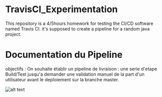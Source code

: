 # TravisCI_Experimentation
This repository is a 4/5hours homework for testing the CI/CD software named Travis CI.
it's supposed to create a pipeline for a random java project.


# Documentation du Pipeline

objectifs : On souhaite établir un pipeline de livraison : une serie d'etape Build/Test jusqu'a demander une validation 
manuel de la part d'un utilisateur avant le deploiement sur la branche master.

![alt text](https://raw.githubusercontent.com//iesseddik/TravisCI_Experimentation/blob/master/pipeline.png)






